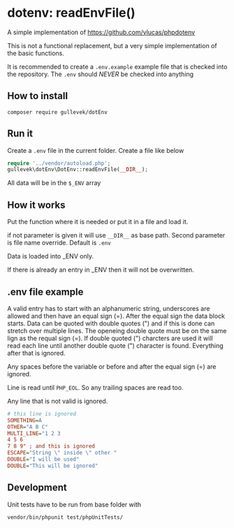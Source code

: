 # dotenv: readEnvFile()

A simple implementation of <https://github.com/vlucas/phpdotenv>

This is not a functional replacement, but a very simple implementation of the basic functions.

It is recommended to create a `.env.example` example file that is checked into the
repository. The `.env` should *NEVER* be checked into anything

## How to install

`composer require gullevek/dotEnv`

## Run it

Create a `.env` file in the current folder.
Create a file like below

```php
require '../vendor/autoload.php';
gullevek\dotEnv\DotEnv::readEnvFile(__DIR__);
```

All data will be in the `$_ENV` array

## How it works

Put the function where it is needed or put it in a file and load it.

if not parameter is given it will use `__DIR__` as base path.
Second parameter is file name override. Default is `.env`

Data is loaded into _ENV only.

If there is already an entry in _ENV then it will not be overwritten.

## .env file example

A valid entry has to start with an alphanumeric string, underscores are allowed and
then have an equal sign (=). After the equal sign the data block starts. Data can be
quoted with double quotes (") and if this is done can stretch over multiple lines.
The openeing double quote must be on the same lign as the requal sign (=). If double
quoted (") charcters are used it will read each line until another double quote (")
character is found. Everything after that is ignored.

Any spaces before the variable or before and after the equal sign (=) are ignored.

Line is read until `PHP_EOL`. So any trailing spaces are read too.

Any line that is not valid is ignored.

```ini
# this line is ignored
SOMETHING=A
OTHER="A B C"
MULTI_LINE="1 2 3
4 5 6
7 8 9" ; and this is ignored
ESCAPE="String \" inside \" other "
DOUBLE="I will be used"
DOUBLE="This will be ignored"
```

## Development

Unit tests have to be run from base folder with

`vendor/bin/phpunit test/phpUnitTests/`
